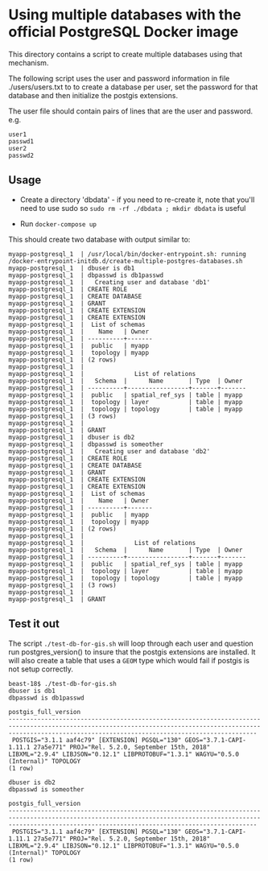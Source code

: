 # Using multiple databases with the official PostgreSQL Docker image

This directory contains a script to create multiple databases using that
mechanism.

The following script uses the user and password information
in file ./users/users.txt to to create a database per user,
set the password for that database and then initialize the postgis
extensions.

The user file should contain pairs of lines that are the user and password.
e.g.
```
user1
passwd1
user2
passwd2
```


## Usage

* Create a directory 'dbdata' - if you need to re-create it, note that you'll need to use sudo
  so `sudo rm -rf ./dbdata ; mkdir dbdata` is useful

* Run `docker-compose up`

This should create two database with output similar to:
```
myapp-postgresql_1  | /usr/local/bin/docker-entrypoint.sh: running /docker-entrypoint-initdb.d/create-multiple-postgres-databases.sh
myapp-postgresql_1  | dbuser is db1
myapp-postgresql_1  | dbpasswd is db1passwd
myapp-postgresql_1  |   Creating user and database 'db1'
myapp-postgresql_1  | CREATE ROLE
myapp-postgresql_1  | CREATE DATABASE
myapp-postgresql_1  | GRANT
myapp-postgresql_1  | CREATE EXTENSION
myapp-postgresql_1  | CREATE EXTENSION
myapp-postgresql_1  |  List of schemas
myapp-postgresql_1  |    Name   | Owner 
myapp-postgresql_1  | ----------+-------
myapp-postgresql_1  |  public   | myapp
myapp-postgresql_1  |  topology | myapp
myapp-postgresql_1  | (2 rows)
myapp-postgresql_1  | 
myapp-postgresql_1  |              List of relations
myapp-postgresql_1  |   Schema  |      Name       | Type  | Owner 
myapp-postgresql_1  | ----------+-----------------+-------+-------
myapp-postgresql_1  |  public   | spatial_ref_sys | table | myapp
myapp-postgresql_1  |  topology | layer           | table | myapp
myapp-postgresql_1  |  topology | topology        | table | myapp
myapp-postgresql_1  | (3 rows)
myapp-postgresql_1  | 
myapp-postgresql_1  | GRANT
myapp-postgresql_1  | dbuser is db2
myapp-postgresql_1  | dbpasswd is someother
myapp-postgresql_1  |   Creating user and database 'db2'
myapp-postgresql_1  | CREATE ROLE
myapp-postgresql_1  | CREATE DATABASE
myapp-postgresql_1  | GRANT
myapp-postgresql_1  | CREATE EXTENSION
myapp-postgresql_1  | CREATE EXTENSION
myapp-postgresql_1  |  List of schemas
myapp-postgresql_1  |    Name   | Owner 
myapp-postgresql_1  | ----------+-------
myapp-postgresql_1  |  public   | myapp
myapp-postgresql_1  |  topology | myapp
myapp-postgresql_1  | (2 rows)
myapp-postgresql_1  | 
myapp-postgresql_1  |              List of relations
myapp-postgresql_1  |   Schema  |      Name       | Type  | Owner 
myapp-postgresql_1  | ----------+-----------------+-------+-------
myapp-postgresql_1  |  public   | spatial_ref_sys | table | myapp
myapp-postgresql_1  |  topology | layer           | table | myapp
myapp-postgresql_1  |  topology | topology        | table | myapp
myapp-postgresql_1  | (3 rows)
myapp-postgresql_1  | 
myapp-postgresql_1  | GRANT
```

## Test it out

The script `./test-db-for-gis.sh` will loop through each user and question run postgres_version() to
insure that the postgis extensions are installed. It will also create a table that uses a `GEOM`
type which would fail if postgis is not setup correctly.

```
beast-18$ ./test-db-for-gis.sh
dbuser is db1
dbpasswd is db1passwd
                                                                                              postgis_full_version
-----------------------------------------------------------------------------------------------------------------------------------------------------------------------------------------------------------------
 POSTGIS="3.1.1 aaf4c79" [EXTENSION] PGSQL="130" GEOS="3.7.1-CAPI-1.11.1 27a5e771" PROJ="Rel. 5.2.0, September 15th, 2018" LIBXML="2.9.4" LIBJSON="0.12.1" LIBPROTOBUF="1.3.1" WAGYU="0.5.0 (Internal)" TOPOLOGY
(1 row)

dbuser is db2
dbpasswd is someother
                                                                                              postgis_full_version
-----------------------------------------------------------------------------------------------------------------------------------------------------------------------------------------------------------------
 POSTGIS="3.1.1 aaf4c79" [EXTENSION] PGSQL="130" GEOS="3.7.1-CAPI-1.11.1 27a5e771" PROJ="Rel. 5.2.0, September 15th, 2018" LIBXML="2.9.4" LIBJSON="0.12.1" LIBPROTOBUF="1.3.1" WAGYU="0.5.0 (Internal)" TOPOLOGY
(1 row)
```
